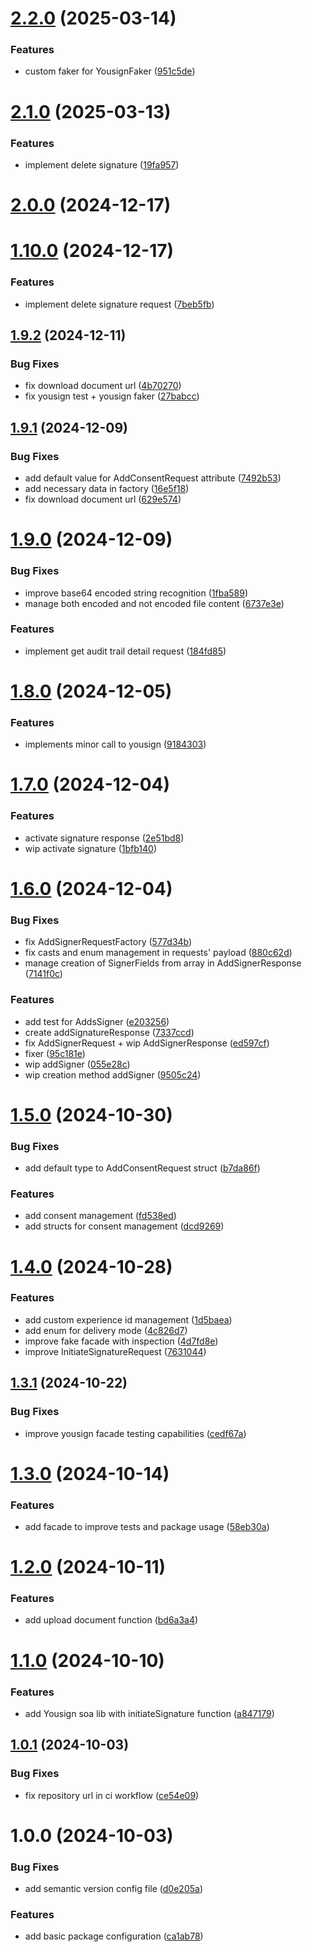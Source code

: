 # [2.2.0](https://github.com/coverzen/yousign-client/compare/v2.1.0...v2.2.0) (2025-03-14)


### Features

* custom faker for YousignFaker ([951c5de](https://github.com/coverzen/yousign-client/commit/951c5dea9fb4000282a0974dbd49b7c1e1580b58))

# [2.1.0](https://github.com/coverzen/yousign-client/compare/v2.0.0...v2.1.0) (2025-03-13)


### Features

* implement delete signature ([19fa957](https://github.com/coverzen/yousign-client/commit/19fa9578262424605e01468023a73255fcea5031))

# [2.0.0](https://github.com/coverzen/yousign-client/compare/v1.10.0...v2.0.0) (2024-12-17)

# [1.10.0](https://github.com/coverzen/yousign-client/compare/v1.9.2...v1.10.0) (2024-12-17)


### Features

* implement delete signature request ([7beb5fb](https://github.com/coverzen/yousign-client/commit/7beb5fb15562a3ff3dc206e91e8ce6644617102d))

## [1.9.2](https://github.com/coverzen/yousign-client/compare/v1.9.1...v1.9.2) (2024-12-11)


### Bug Fixes

* fix download document url ([4b70270](https://github.com/coverzen/yousign-client/commit/4b70270a3619839b39d89758878de51150cade2f))
* fix yousign test +  yousign faker ([27babcc](https://github.com/coverzen/yousign-client/commit/27babccfed3dec7b07c60fbbefb961b2ae9b4b13))

## [1.9.1](https://github.com/coverzen/yousign-client/compare/v1.9.0...v1.9.1) (2024-12-09)


### Bug Fixes

* add default value for AddConsentRequest attribute ([7492b53](https://github.com/coverzen/yousign-client/commit/7492b535713f94ee4f017621c9b7825ac4401627))
* add necessary data in factory ([16e5f18](https://github.com/coverzen/yousign-client/commit/16e5f180271d7ff4de19441ac01ec0510b6c7885))
* fix download document url ([629e574](https://github.com/coverzen/yousign-client/commit/629e5740d34368419cc8f0607e04c75ce93dc239))

# [1.9.0](https://github.com/coverzen/yousign-client/compare/v1.8.0...v1.9.0) (2024-12-09)


### Bug Fixes

* improve base64 encoded string recognition ([1fba589](https://github.com/coverzen/yousign-client/commit/1fba589b6271177d459618a657b3c80102774f7d))
* manage both encoded and not encoded file content ([6737e3e](https://github.com/coverzen/yousign-client/commit/6737e3ee491ec9aa7bedf535579080b129e3d625))


### Features

* implement get audit trail detail request ([184fd85](https://github.com/coverzen/yousign-client/commit/184fd855592693f9357800b455f82ce466d8d6ae))

# [1.8.0](https://github.com/coverzen/yousign-client/compare/v1.7.0...v1.8.0) (2024-12-05)


### Features

* implements minor call to yousign ([9184303](https://github.com/coverzen/yousign-client/commit/9184303bfa556db188f5292913b9220c44bd4987))

# [1.7.0](https://github.com/coverzen/yousign-client/compare/v1.6.0...v1.7.0) (2024-12-04)


### Features

* activate signature response ([2e51bd8](https://github.com/coverzen/yousign-client/commit/2e51bd83e3ea3e79b3defb43e794326baf186358))
* wip activate signature ([1bfb140](https://github.com/coverzen/yousign-client/commit/1bfb1404a371894234c8d8e0b22f37ab3ff7eb2e))

# [1.6.0](https://github.com/coverzen/yousign-client/compare/v1.5.0...v1.6.0) (2024-12-04)


### Bug Fixes

* fix AddSignerRequestFactory ([577d34b](https://github.com/coverzen/yousign-client/commit/577d34b6dd1303ba2dda75a9a54a5a686854f921))
* fix casts and enum management in requests' payload ([880c62d](https://github.com/coverzen/yousign-client/commit/880c62df7f08426cc337972dc2deec2faa53f9e9))
* manage creation of SignerFields from array in AddSignerResponse ([7141f0c](https://github.com/coverzen/yousign-client/commit/7141f0c088048a9b2f301522e1ed7efcec557798))


### Features

* add test for AddsSigner ([e203256](https://github.com/coverzen/yousign-client/commit/e203256108872daf27cfe8598a17a4857d269404))
* create addSignatureResponse ([7337ccd](https://github.com/coverzen/yousign-client/commit/7337ccd375b983afb4d1e603be662938d1d26696))
* fix AddSignerRequest + wip AddSignerResponse ([ed597cf](https://github.com/coverzen/yousign-client/commit/ed597cf1f8b7e91e627823df403e1ca9a94fba59))
* fixer ([95c181e](https://github.com/coverzen/yousign-client/commit/95c181efa90c061163629c43d1ee6516e6953efe))
* wip addSigner ([055e28c](https://github.com/coverzen/yousign-client/commit/055e28c9d845eb60a38a1237a4d0276939c1012d))
* wip creation method addSigner ([9505c24](https://github.com/coverzen/yousign-client/commit/9505c246ba90126d25cc655123b7389c1b01d374))

# [1.5.0](https://github.com/coverzen/yousign-client/compare/v1.4.0...v1.5.0) (2024-10-30)


### Bug Fixes

* add default type to AddConsentRequest struct ([b7da86f](https://github.com/coverzen/yousign-client/commit/b7da86fad5f2d7bcbde539c3caa8fe833f410768))


### Features

* add consent management ([fd538ed](https://github.com/coverzen/yousign-client/commit/fd538ed6fd232d1e4332c8f24fca16a5eb71c6d8))
* add structs for consent management ([dcd9269](https://github.com/coverzen/yousign-client/commit/dcd926907b1945e3dea7e957b13c842649a30de9))

# [1.4.0](https://github.com/coverzen/yousign-client/compare/v1.3.1...v1.4.0) (2024-10-28)


### Features

* add custom experience id management ([1d5baea](https://github.com/coverzen/yousign-client/commit/1d5baea028e7e15e4f7e1e1a329af0552e758764))
* add enum for delivery mode ([4c826d7](https://github.com/coverzen/yousign-client/commit/4c826d7716dd37445931a5322484181519b85667))
* improve fake facade with inspection ([4d7fd8e](https://github.com/coverzen/yousign-client/commit/4d7fd8ebdf3519fce993be1acd8a7c395064719e))
* improve InitiateSignatureRequest ([7631044](https://github.com/coverzen/yousign-client/commit/7631044c53469b50062630d9bd48c99bee586981))

## [1.3.1](https://github.com/coverzen/yousign-client/compare/v1.3.0...v1.3.1) (2024-10-22)


### Bug Fixes

* improve yousign facade testing capabilities ([cedf67a](https://github.com/coverzen/yousign-client/commit/cedf67acfe34e8e28136efb4ec7bbe84ef6574d3))

# [1.3.0](https://github.com/coverzen/yousign-client/compare/v1.2.0...v1.3.0) (2024-10-14)


### Features

* add facade to improve tests and package usage ([58eb30a](https://github.com/coverzen/yousign-client/commit/58eb30a3c02c70ec7ad3d7287d24ee72b68e821e))

# [1.2.0](https://github.com/coverzen/yousign-client/compare/v1.1.0...v1.2.0) (2024-10-11)


### Features

* add upload document function ([bd6a3a4](https://github.com/coverzen/yousign-client/commit/bd6a3a45b3d78d7d3aff63eabcc1bf528fd918d3))

# [1.1.0](https://github.com/coverzen/yousign-client/compare/v1.0.1...v1.1.0) (2024-10-10)


### Features

* add Yousign soa lib with initiateSignature function ([a847179](https://github.com/coverzen/yousign-client/commit/a8471797d6ab14dda64b3d1798bc43899b6a8243))

## [1.0.1](https://github.com/coverzen/yousign-client/compare/v1.0.0...v1.0.1) (2024-10-03)


### Bug Fixes

* fix repository url in ci workflow ([ce54e09](https://github.com/coverzen/yousign-client/commit/ce54e09c834d4fbeea2d83c8873618b4a059edda))

# 1.0.0 (2024-10-03)


### Bug Fixes

* add semantic version config file ([d0e205a](https://github.com/coverzen/yousign-client/commit/d0e205a1b762e3fd7c085215f5bd6c89673c3dd0))


### Features

* add basic package configuration ([ca1ab78](https://github.com/coverzen/yousign-client/commit/ca1ab7806f8defc5fbacb9554b63f4f94d31ee39))
